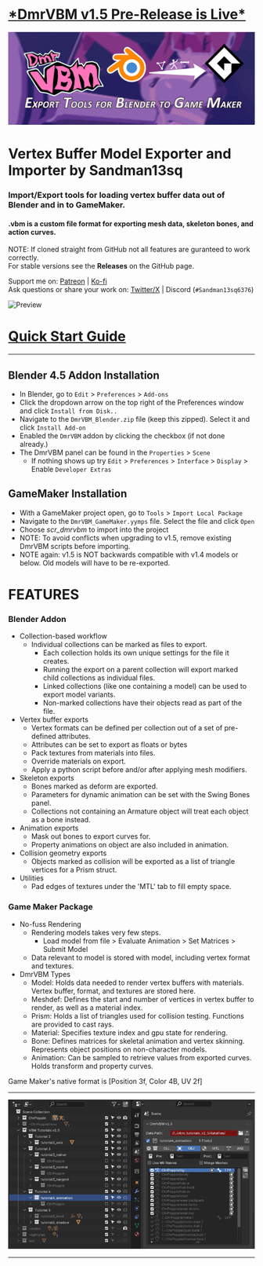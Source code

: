 # [\***DmrVBM v1.5 Pre-Release is Live**\*](https://github.com/Sandman13sq/DmrVBM-blender-to-gms2/releases/tag/v1.5)

![Repo Banner](https://github.com/Sandman13sq/DmrVBM-blender-to-gms2/blob/main/images/banner.png)

# Vertex Buffer Model Exporter and Importer by Sandman13sq
### Import/Export tools for loading vertex buffer data out of Blender and in to GameMaker.

#### .vbm is a custom file format for exporting mesh data, skeleton bones, and action curves. 

NOTE: If cloned straight from GitHub not all features are guranteed to work correctly.  
For stable versions see the **Releases** on the GitHub page.

Support me on: [Patreon](https://www.patreon.com/sandman13sq) | [Ko-fi](https://ko-fi.com/sandman13sq)  
Ask questions or share your work on: [Twitter/X](https://twitter.com/Sandman13sq) | Discord (`#Sandman13sq6376`)

![Preview](https://github.com/Sandman13sq/DmrVBM-blender-to-gms2/blob/main/images/preview.gif)

# [Quick Start Guide](https://github.com/Sandman13sq/DmrVBM-blender-to-gms2/wiki/Quick-Start-Guide)

-----

## Blender 4.5 Addon Installation
* In Blender, go to `Edit` > `Preferences` > `Add-ons`
* Click the dropdown arrow on the top right of the Preferences window and click `Install from Disk..`
* Navigate to the `DmrVBM_Blender.zip` file (keep this zipped). Select it and click `Install Add-on`
* Enabled the `DmrVBM` addon by clicking the checkbox (if not done already.)
* The DmrVBM panel can be found in the `Properties` > `Scene`
     * If nothing shows up try `Edit` > `Preferences` > `Interface` > `Display` > Enable `Developer Extras`

## GameMaker Installation
* With a GameMaker project open, go to `Tools` > `Import Local Package`
* Navigate to the `DmrVBM_GameMaker.yymps` file. Select the file and click `Open`
* Choose *scr_dmrvbm* to import into the project
* NOTE: To avoid conflicts when upgrading to v1.5, remove existing DmrVBM scripts before importing.
* NOTE again: v1.5 is NOT backwards compatible with v1.4 models or below. Old models will have to be re-exported.

# FEATURES
### Blender Addon
- Collection-based workflow
	- Individual collections can be marked as files to export.
		- Each collection holds its own unique settings for the file it creates.
		- Running the export on a parent collection will export marked child collections as individual files.
		- Linked collections (like one containing a model) can be used to export model variants.
		- Non-marked collections have their objects read as part of the file.
- Vertex buffer exports
	- Vertex formats can be defined per collection out of a set of pre-defined attributes.
	- Attributes can be set to export as floats or bytes
	- Pack textures from materials into files.
	- Override materials on export.
	- Apply a python script before and/or after applying mesh modifiers.
- Skeleton exports
	- Bones marked as deform are exported.
	- Parameters for dynamic animation can be set with the Swing Bones panel.
	- Collections not containing an Armature object will treat each object as a bone instead.
- Animation exports
	- Mask out bones to export curves for.
	- Property animations on object are also included in animation.
- Collision geometry exports
	- Objects marked as collision will be exported as a list of triangle vertices for a Prism struct.
- Utilities
	- Pad edges of textures under the 'MTL' tab to fill empty space.

### Game Maker Package
- No-fuss Rendering
	- Rendering models takes very few steps.
		- Load model from file > Evaluate Animation > Set Matrices > Submit Model
	- Data relevant to model is stored with model, including vertex format and textures.
- DmrVBM Types
	- Model: Holds data needed to render vertex buffers with materials. Vertex buffer, format, and textures are stored here.
	- Meshdef: Defines the start and number of vertices in vertex buffer to render, as well as a material index.
	- Prism: Holds a list of triangles used for collision testing. Functions are provided to cast rays.
	- Material: Specifies texture index and gpu state for rendering.
	- Bone: Defines matrices for skeletal animation and vertex skinning. Represents object positions on non-character models.
	- Animation: Can be sampled to retrieve values from exported curves. Holds transform and property curves.

Game Maker's native format is [Position 3f, Color 4B, UV 2f]

-----------------------------------------------------------------------------------------------

![Addon Panels](https://github.com/Sandman13sq/DmrVBM-blender-to-gms2/blob/main/images/addon.png)

-----------------------------------------------------------------------------------------------


